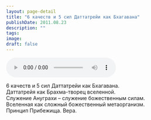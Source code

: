 ```yaml
---
layout: page-detail
title: "6 качеств и 5 сил Даттатрейи как Бхагавана"
publishDate: 2011.08.23
description: ""
tags:
image:
draft: false
---
```


<audio title="2011.08.23 - 6 качеств и 5 сил Даттатрейи как Бхагавана.mp3" src="https://filer-api.advayta.org/v1.0/public/files/73604" controls=""></audio>

 6 качеств и 5 сил Даттатрейи как Бхагавана.  
 Даттатрейя как Брахма-творец вселенной.  
 Служение Ануграхи – служение божественным силам.  
 Вселенная как сложный божественный метаорганизм.  
 Принцип Прибежища. Вера.  

  

